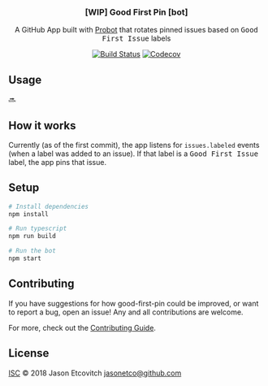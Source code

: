 <h3 align="center">[WIP] Good First Pin [bot]</h3>
<p align="center">A GitHub App built with <a href="https://github.com/probot/probot">Probot</a> that rotates pinned issues based on <kbd>Good First Issue</kbd> labels<p>
<p align="center"><a href="https://travis-ci.org/JasonEtco/good-first-pin"><img src="https://badgen.now.sh/travis/JasonEtco/good-first-pin" alt="Build Status"></a> <a href="https://codecov.io/gh/JasonEtco/good-first-pin/"><img src="https://badgen.now.sh/codecov/c/github/JasonEtco/good-first-pin" alt="Codecov"></a></p>

## Usage

:soon:

## How it works

Currently (as of the first commit), the app listens for `issues.labeled` events (when a label was added to an issue). If that label is a <kbd>Good First Issue</kbd> label, the app pins that issue.

## Setup

```sh
# Install dependencies
npm install

# Run typescript
npm run build

# Run the bot
npm start
```

## Contributing

If you have suggestions for how good-first-pin could be improved, or want to report a bug, open an issue! Any and all contributions are welcome.

For more, check out the [Contributing Guide](CONTRIBUTING.md).

## License

[ISC](LICENSE) © 2018 Jason Etcovitch <jasonetco@github.com>
